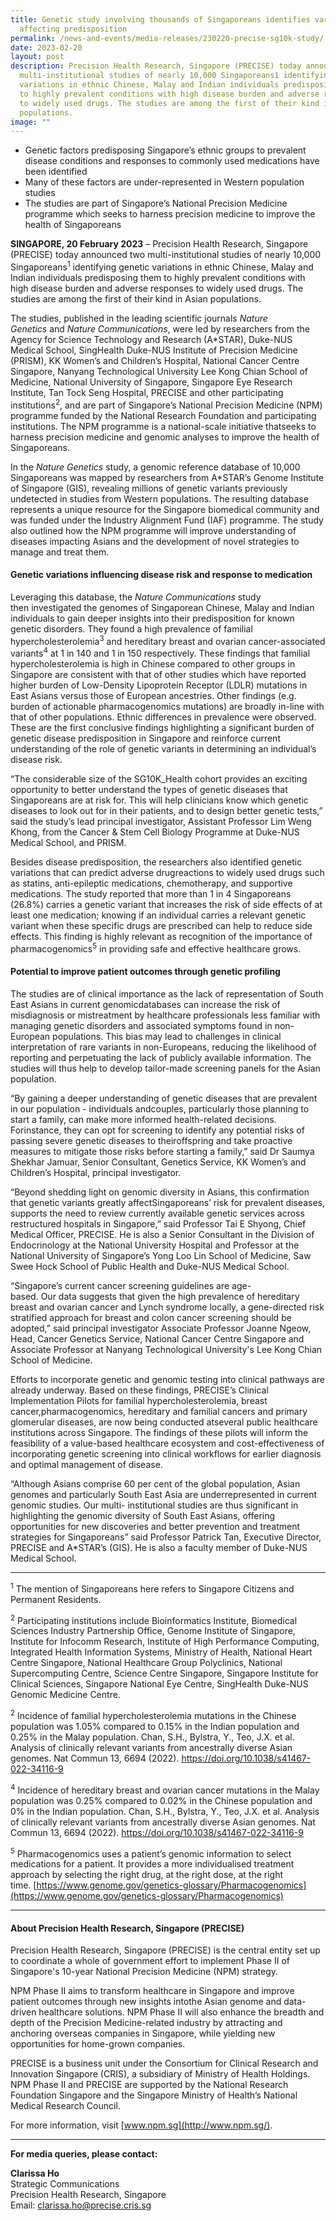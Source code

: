 ```yaml
---
title: Genetic study involving thousands of Singaporeans identifies variations
  affecting predisposition
permalink: /news-and-events/media-releases/230220-precise-sg10k-study/
date: 2023-02-20
layout: post
description: Precision Health Research, Singapore (PRECISE) today announced two
  multi-institutional studies of nearly 10,000 Singaporeans1 identifying genetic
  variations in ethnic Chinese, Malay and Indian individuals predisposing them
  to highly prevalent conditions with high disease burden and adverse responses
  to widely used drugs. The studies are among the first of their kind in Asian
  populations.
image: ""
---
```


*   Genetic factors predisposing Singapore’s ethnic groups to prevalent disease conditions and responses to commonly used medications have been identified
*   Many of these factors are under-represented in Western population studies                                                              
*   The studies are part of Singapore’s National Precision Medicine programme which seeks to harness precision medicine to improve the health of Singaporeans

**SINGAPORE, 20 February 2023** – Precision Health Research, Singapore (PRECISE) today announced two multi-institutional studies of nearly 10,000 Singaporeans<sup>1</sup> identifying genetic variations in ethnic Chinese, Malay and Indian individuals predisposing them to highly prevalent conditions with high disease burden and adverse responses to widely used drugs. The studies are among the first of their kind in Asian populations.

The studies, published in the leading scientific journals _Nature Genetics_ and _Nature Communications_, were led by researchers from the Agency for Science Technology and Research (A\*STAR), Duke-NUS Medical School, SingHealth Duke-NUS Institute of Precision Medicine (PRISM), KK Women’s and Children’s Hospital, National Cancer Centre Singapore, Nanyang Technological University Lee Kong Chian School of Medicine, National University of Singapore, Singapore Eye Research Institute, Tan Tock Seng Hospital, PRECISE and other participating institutions<sup>2</sup>, and are part of Singapore’s National Precision Medicine (NPM) programme funded by the National Research Foundation and participating institutions. The NPM programme is a national-scale initiative thatseeks to harness precision medicine and genomic analyses to improve the health of Singaporeans.

In the _Nature Genetics_ study, a genomic reference database of 10,000 Singaporeans was mapped by researchers from A\*STAR’s Genome Institute of Singapore (GIS), revealing millions of genetic variants previously undetected in studies from Western populations. The resulting database represents a unique resource for the Singapore biomedical community and was funded under the Industry Alignment Fund (IAF) programme. The study also outlined how the NPM programme will improve understanding of diseases impacting Asians and the development of novel strategies to manage and treat them.

#### **Genetic variations influencing disease risk and response to medication**
Leveraging this database, the _Nature Communications_ study then investigated the genomes of Singaporean Chinese, Malay and Indian individuals to gain deeper insights into their predisposition for known genetic disorders. They found a high prevalence of familial hypercholesterolemia<sup>3</sup> and hereditary breast and ovarian cancer-associated variants<sup>4</sup> at 1 in 140 and 1 in 150 respectively. These findings that familial hypercholesterolemia is high in Chinese compared to other groups in Singapore are consistent with that of other studies which have reported higher burden of Low-Density Lipoprotein Receptor (LDLR) mutations in East Asians versus those of European ancestries. Other findings (e.g. burden of actionable pharmacogenomics mutations) are broadly in-line with that of other populations. Ethnic differences in prevalence were observed. These are the first conclusive findings highlighting a significant burden of genetic disease predisposition in Singapore and reinforce current understanding of the role of genetic variants in determining an individual’s disease risk.

“The considerable size of the SG10K_Health cohort provides an exciting opportunity to better understand the types of genetic diseases that Singaporeans are at risk for. This will help clinicians know which genetic diseases to look out for in their patients, and to design better genetic tests,” said the study’s lead principal investigator, Assistant Professor Lim Weng Khong, from the Cancer & Stem Cell Biology Programme at Duke-NUS Medical School, and PRISM.

Besides disease predisposition, the researchers also identified genetic variations that can predict adverse drugreactions to widely used drugs such as statins, anti-epileptic medications, chemotherapy, and supportive medications. The study reported that more than 1 in 4 Singaporeans (26.8%) carries a genetic variant that increases the risk of side effects of at least one medication; knowing if an individual carries a relevant genetic variant when these specific drugs are prescribed can help to reduce side effects. This finding is highly relevant as recognition of the importance of pharmacogenomics<sup>5</sup> in providing safe and effective healthcare grows.

#### **Potential to improve patient outcomes through genetic profiling**

The studies are of clinical importance as the lack of representation of South East Asians in current genomicdatabases can increase the risk of misdiagnosis or mistreatment by healthcare professionals less familiar with managing genetic disorders and associated symptoms found in non-European populations. This bias may lead to challenges in clinical interpretation of rare variants in non-Europeans, reducing the likelihood of reporting and perpetuating the lack of publicly available information. The studies will thus help to develop tailor-made screening panels for the Asian population.

“By gaining a deeper understanding of genetic diseases that are prevalent in our population - individuals andcouples, particularly those planning to start a family, can make more informed health-related decisions. Forinstance, they can opt for screening to identify any potential risks of passing severe genetic diseases to theiroffspring and take proactive measures to mitigate those risks before starting a family,” said Dr Saumya Shekhar Jamuar, Senior Consultant, Genetics Service, KK Women’s and Children’s Hospital, principal investigator.

“Beyond shedding light on genomic diversity in Asians, this confirmation that genetic variants greatly affectSingaporeans’ risk for prevalent diseases, supports the need to review currently available genetic services across restructured hospitals in Singapore,” said Professor Tai E Shyong, Chief Medical Officer, PRECISE. He is also a Senior Consultant in the Division of Endocrinology at the National University Hospital and Professor at the National University of Singapore’s Yong Loo Lin School of Medicine, Saw Swee Hock School of Public Health and Duke-NUS Medical School.

“Singapore’s current cancer screening guidelines are age- based. Our data suggests that given the high prevalence of hereditary breast and ovarian cancer and Lynch syndrome locally, a gene-directed risk stratified approach for breast and colon cancer screening should be adopted,” said principal investigator Associate Professor Joanne Ngeow, Head, Cancer Genetics Service, National Cancer Centre Singapore and Associate Professor at Nanyang Technological University's Lee Kong Chian School of Medicine.

Efforts to incorporate genetic and genomic testing into clinical pathways are already underway. Based on these findings, PRECISE’s Clinical Implementation Pilots for familial hypercholesterolemia, breast cancer,pharmacogenomics, hereditary and familial cancers and primary glomerular diseases, are now being conducted atseveral public healthcare institutions across Singapore. The findings of these pilots will inform the feasibility of a value-based healthcare ecosystem and cost-effectiveness of incorporating genetic screening into clinical workflows for earlier diagnosis and optimal management of disease.

“Although Asians comprise 60 per cent of the global population, Asian genomes and particularly South East Asia are underrepresented in current genomic studies. Our multi- institutional studies are thus significant in highlighting the genomic diversity of South East Asians, offering opportunities for new discoveries and better prevention and treatment strategies for Singaporeans” said Professor Patrick Tan, Executive Director, PRECISE and A\*STAR’s (GIS). He is also a faculty member of Duke-NUS Medical School.

* * *

<sup>1</sup> The mention of Singaporeans here refers to Singapore Citizens and Permanent Residents.

<sup>2</sup> Participating institutions include Bioinformatics Institute, Biomedical Sciences Industry Partnership Office, Genome Institute of Singapore, Institute for Infocomm Research, Institute of High Performance Computing, Integrated Health Information Systems, Ministry of Health, National Heart Centre Singapore, National Healthcare Group Polyclinics, National Supercomputing Centre, Science Centre Singapore, Singapore Institute for Clinical Sciences, Singapore National Eye Centre, SingHealth Duke-NUS Genomic Medicine Centre.

<sup>2</sup> Incidence of familial hypercholesterolemia mutations in the Chinese population was 1.05% compared to 0.15% in the Indian population and 0.25% in the Malay population. Chan, S.H., Bylstra, Y., Teo, J.X. et al. Analysis of clinically relevant variants from ancestrally diverse Asian genomes. Nat Commun 13, 6694 (2022). https://doi.org/10.1038/s41467-022-34116-9

<sup>4</sup> Incidence of hereditary breast and ovarian cancer mutations in the Malay population was 0.25% compared to 0.02% in the Chinese population and 0% in the Indian population. Chan, S.H., Bylstra, Y., Teo, J.X. et al. Analysis of clinically relevant variants from ancestrally diverse Asian genomes. Nat Commun 13, 6694 (2022). https://doi.org/10.1038/s41467-022-34116-9

<sup>5</sup> Pharmacogenomics uses a patient’s genomic information to select medications for a patient. It provides a more individualised treatment approach by selecting the right drug, at the right dose, at the right time. [https://www.genome.gov/genetics-glossary/Pharmacogenomics](https://www.genome.gov/genetics-glossary/Pharmacogenomics)

* * *

#### **About Precision Health Research, Singapore (PRECISE)**

Precision Health Research, Singapore (PRECISE) is the central entity set up to coordinate a whole of government effort to implement Phase II of Singapore's 10-year National Precision Medicine (NPM) strategy.

NPM Phase II aims to transform healthcare in Singapore and improve patient outcomes through new insights intothe Asian genome and data-driven healthcare solutions. NPM Phase II will also enhance the breadth and depth of the Precision Medicine-related industry by attracting and anchoring overseas companies in Singapore, while yielding new opportunities for home-grown companies.

PRECISE is a business unit under the Consortium for Clinical Research and Innovation Singapore (CRIS), a subsidiary of Ministry of Health Holdings. NPM Phase II and PRECISE are supported by the National Research Foundation Singapore and the Singapore Ministry of Health’s National Medical Research Council.

For more information, visit [www.npm.sg](http://www.npm.sg/).

* * *

**For media queries, please contact:**

**Clarissa Ho**  
Strategic Communications  
Precision Health Research, Singapore  
Email: clarissa.ho@precise.cris.sg